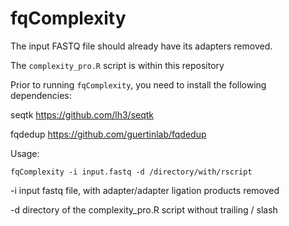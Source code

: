 # fqComplexity

The input FASTQ file should already have its adapters removed.

The `complexity_pro.R` script is within this repository

Prior to running `fqComplexity`, you need to install the following dependencies:

seqtk https://github.com/lh3/seqtk 

fqdedup https://github.com/guertinlab/fqdedup

Usage: 

`fqComplexity -i input.fastq -d /directory/with/rscript`

-i input fastq file, with adapter/adapter ligation products removed 

-d directory of the complexity_pro.R script without trailing / slash
